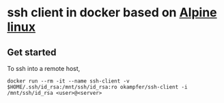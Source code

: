 # ssh client in docker based on [Alpine linux](https://hub.docker.com/r/gliderlabs/alpine/)
## Get started
To ssh into a remote host,
```shell
docker run --rm -it --name ssh-client -v $HOME/.ssh/id_rsa:/mnt/ssh/id_rsa:ro okampfer/ssh-client -i /mnt/ssh/id_rsa <user>@<server>
```
